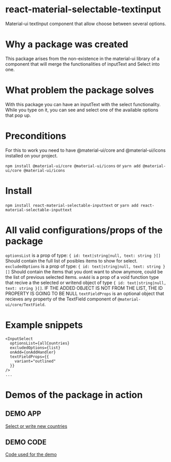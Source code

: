 # react-material-selectable-textinput

Material-ui textInput component that allow choose between several options.

# Why a package was created

This package arises from the non-existence in the material-ui library of a component that will merge the
functionalities of inputText and Select into one.

# What problem the package solves

With this package you can have an inputText with the select functionality. While you type on it, you can see
and select one of the available options that pop up.

# Preconditions

For this to work you need to have @material-ui/core and @material-ui/icons installed on your project.

`npm install @material-ui/core @material-ui/icons`
or
`yarn add @material-ui/core @material-ui/icons`

# Install

`npm install react-material-selectable-inputtext`
or
`yarn add react-material-selectable-inputtext`

# All valid configurations/props of the package

`optionsList` is a prop of type: `{ id: text|string|null, text: string }[]` Should contain the full list of posibles items to show for select.
`excludedOptions` is a prop of type: `{ id: text|string|null, text: string }[]` Should contain the items that you dont want to show anymore, could be the list of previous selected items.
`onAdd` is a prop of a void function type that recive a the selected or writend object of type `{ id: text|string|null, text: string }[]`.
IF THE ADDED OBJECT IS NOT FROM THE LIST, THE ID PROPERTY IS GOING TO BE NULL
`textFieldProps` is an optional object that recieves any property of the TextField component of `@material-ui/core/TextField`.

# Example snippets

```
<InputSelect
  optionsList={allCountries}
  excludedOptions={list}
  onAdd={onAddHandler}
  textFieldProps={{
    variant="outlined"
  }}
/>
...
```

# Demos of the package in action

## DEMO APP

[Select or write new countries](https://adrianfdez469.github.io/demo-material-selectable-input/)

## DEMO CODE

[Code used for the demo](https://github.com/adrianfdez469/demo-material-selectable-input)

